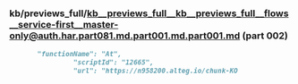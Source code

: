 ### kb/previews_full/kb__previews_full__kb__previews_full__flows__service-first__master-only@auth.har.part081.md.part001.md.part001.md (part 002)

```md
       "functionName": "At",
                "scriptId": "12665",
                "url": "https://n958200.alteg.io/chunk-KO
```

```
